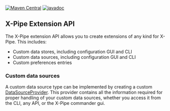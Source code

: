 [![Maven Central](https://maven-badges.herokuapp.com/maven-central/io.xpipe/extension/badge.svg)](https://maven-badges.herokuapp.com/maven-central/io.xpipe/extension)
[![javadoc](https://javadoc.io/badge2/io.xpipe/extension/javadoc.svg)](https://javadoc.io/doc/io.xpipe/extension)

## X-Pipe Extension API

The X-Pipe extension API allows you to create extensions of any kind for X-Pipe.
This includes:

- Custom data stores, including configuration GUI and CLI
- Custom data sources, including configuration GUI and CLI
- Custom preferences entries

### Custom data sources

A custom data source type can be implemented by creating a custom
[DataSourceProvider](src/main/java/io/xpipe/extension/DataSourceProvider.java).
This provider contains all the information required for proper handling of your custom data sources,
whether you access it from the CLI, any API, or the X-Pipe commander gui.
